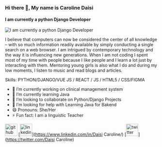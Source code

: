 ### Hi there 👋, My name is Caroline Daisi
#### I am currently a python Django Developer
![I am currently a python Django Developer](https://pythonfix.com/pkg/d/django/django-banner.webp)


I believe that computers can now be considered the center of all knowledge – with so much information readily available by simply conducting a single search on a web browser. I am intrigued by contemporary technology and the way it is influencing new generations. When I am not coding I spent most of my time with people because I like people and I learn a lot just by interacting with them. Mentoring young girls is also what I do and during my low moments, I listen to music and read blogs and articles.

Skills: PYTHON/DJANGO/VUE JS / REACT / JS / HTML5 / CSS/FIGMA

- 🔭 I’m currently working on clinical management system 
- 🌱 I’m currently learning Java 
- 👯 I’m looking to collaborate on Python/Django Projects 
- 🤔 I’m looking for help with Learning Java for Bakend 
- 😄 Pronouns: She/Her 
- ⚡ Fun fact: I am a linguistic Teacher 


[<img src='https://cdn.jsdelivr.net/npm/simple-icons@3.0.1/icons/github.svg' alt='github' height='40'>](https://github.com/daisy-carolin)  [<img src='https://cdn.jsdelivr.net/npm/simple-icons@3.0.1/icons/linkedin.svg' alt='linkedin' height='40'>](https://www.linkedin.com/in/Daisi Caroline/)  [<img src='https://cdn.jsdelivr.net/npm/simple-icons@3.0.1/icons/twitter.svg' alt='twitter' height='40'>](https://twitter.com/Daisi Caroline)  

